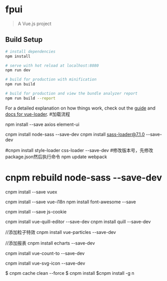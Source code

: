 # fpui

> A Vue.js project

## Build Setup

``` bash
# install dependencies
npm install

# serve with hot reload at localhost:8080
npm run dev

# build for production with minification
npm run build

# build for production and view the bundle analyzer report
npm run build --report
```

For a detailed explanation on how things work, check out the [guide](http://vuejs-templates.github.io/webpack/) and [docs for vue-loader](http://vuejs.github.io/vue-loader).
#加载流程

npm install --save axios element-ui


cnpm install node-sass --save-dev
cnpm install sass-loader@7.1.0 --save-dev

#cnpm install style-loader css-loader --save-dev
#修改版本号，先修改package.json然后执行命令 npm update webpack
# cnpm rebuild node-sass --save-dev

cnpm install --save vuex

cnpm install --save vue-i18n
npm install font-awesome --save

cnpm install --save js-cookie

cnpm install vue-quill-editor --save-dev
cnpm install quill --save-dev


//添加粒子特效
cnpm install vue-particles --save-dev

//添加报表
cnpm install echarts  --save-dev

cnpm install vue-count-to  --save-dev

cnpm install vue-svg-icon --save-dev

$ cnpm cache clean --force
$ cnpm install
$cnpm install -g n
